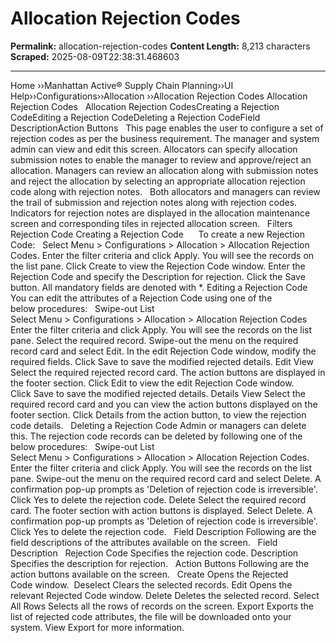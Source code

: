 # Allocation Rejection Codes

**Permalink:** allocation-rejection-codes
**Content Length:** 8,213 characters
**Scraped:** 2025-08-09T22:38:31.468603

---

Home &rsaquo;&rsaquo;Manhattan Active® Supply Chain Planning&rsaquo;&rsaquo;UI Help&rsaquo;&rsaquo;Configurations&rsaquo;&rsaquo;Allocation ››Allocation Rejection Codes Allocation Rejection Codes &nbsp; Allocation Rejection CodesCreating a&nbsp;Rejection CodeEditing a Rejection CodeDeleting a Rejection CodeField DescriptionAction Buttons &nbsp; This page enables the user to configure a set of rejection codes as per the business requirement.&nbsp;The manager and system admin can view and edit this screen. Allocators can specify allocation submission notes to enable the manager&nbsp;to review and approve/reject an allocation. Managers can review an allocation along with submission notes and reject the allocation by selecting an appropriate allocation rejection code along with rejection notes. &nbsp; Both allocators and managers can review the trail of submission and rejection notes along with rejection codes. Indicators for rejection notes are displayed&nbsp;in the allocation maintenance screen and corresponding tiles in rejected allocation screen. &nbsp; Filters Rejection Code Creating a&nbsp;Rejection Code &nbsp; &nbsp; &nbsp;To create a new Rejection Code: &nbsp; Select&nbsp;Menu&nbsp;&gt;&nbsp;Configurations&nbsp;&gt;&nbsp;Allocation&nbsp;&gt;&nbsp;Allocation Rejection Codes. Enter the filter criteria and click&nbsp;Apply. You will see the records on the list pane. Click&nbsp;Create&nbsp;to view the&nbsp;Rejection Code&nbsp;window. Enter the Rejection Code and specify the Description for rejection. Click the&nbsp;Save button. All mandatory fields are denoted with *. Editing a Rejection Code &nbsp; You can edit the attributes of a&nbsp;Rejection Code using one of the below&nbsp;procedures: &nbsp; Swipe-out List Select&nbsp;Menu&nbsp;&gt;&nbsp;Configurations&nbsp;&gt;&nbsp;Allocation&nbsp;&gt;&nbsp;Allocation Rejection Codes Enter the filter criteria and click&nbsp;Apply. You will see the records on the list pane. Select the required record. Swipe-out the menu on the required record card and select&nbsp;Edit. In the edit&nbsp;Rejection Code&nbsp;window, modify the required fields. Click&nbsp;Save to save the modified rejected details. Edit View Select the required rejected record card. The action buttons are displayed in the footer section. Click&nbsp;Edit&nbsp;to view the edit&nbsp;Rejection Code&nbsp;window. Click&nbsp;Save to save the modified rejected details. Details View Select the required record card and you can view the action buttons displayed on the footer section. Click&nbsp;Details&nbsp;from the action button, to view the rejection code details. &nbsp; Deleting a Rejection Code Admin or managers can delete this. The rejection code records can be deleted by following one of the below procedures: &nbsp; Swipe-out List Select&nbsp;Menu&nbsp;&gt;&nbsp;Configurations&nbsp;&gt;&nbsp;Allocation&nbsp;&gt;&nbsp;Allocation Rejection Codes. Enter the filter criteria and click&nbsp;Apply. You will see the records on the list pane. Swipe-out the menu on the required record card and select&nbsp;Delete. A confirmation pop-up prompts as &#39;Deletion of rejection code is irreversible&#39;. Click&nbsp;Yes&nbsp;to delete the rejection code. Delete Select the required record card. The footer section with action buttons is displayed. Select&nbsp;Delete. A confirmation pop-up prompts as &#39;Deletion of rejection code is irreversible&#39;. Click&nbsp;Yes&nbsp;to delete the rejection&nbsp;code. &nbsp; Field Description Following are the field descriptions of the attributes available on the screen. &nbsp; Field &nbsp; Description &nbsp; Rejection Code Specifies the rejection code. Description Specifies the description for rejection. &nbsp; Action Buttons Following are the action buttons available on the screen. &nbsp; Create Opens the&nbsp;Rejected Code&nbsp;window.&nbsp; Deselect Clears the selected records. Edit Opens the relevant&nbsp;Rejected Code&nbsp;window. Delete Deletes the selected record. Select All Rows Selects all the rows of records on the screen. Export Exports the list of rejected code attributes, the file will be downloaded onto your system. View&nbsp;Export&nbsp;for more information. &nbsp; &nbsp; &nbsp; &nbsp; &nbsp; &nbsp; &nbsp; &nbsp; &nbsp; &nbsp; &nbsp; &nbsp;